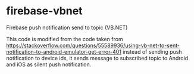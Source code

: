 # firebase-vbnet
Firebase push notification send to topic (VB.NET)

This code is modified from the code taken from https://stackoverflow.com/questions/55589936/using-vb-net-to-sent-notification-to-android-emulator-get-error-401 instead of sending push notification to device ids, it sends message to subscribed topic to Android and iOS as silent push notification.
